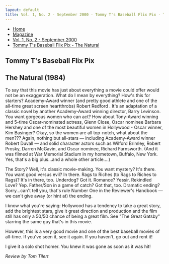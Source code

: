 ```yaml
---
layout: default
title: Vol. 1, No. 2 - September 2000 - Tommy T's Baseball Flix Pix - The Natural
---
```

<nav class="breadcrumb" aria-label="breadcrumbs">
  <ul>
    <li><a href="{{ site.url }}{{ site.baseurl }}/index.html">Home</a></li>
    <li><a href="../magazine-home.html">Magazine</a></li>
    <li><a href="bi_vol_1_no_2_home.html">Vol. 1, No. 2 - September 2000</a></li>
    <li class="is-active"><a href="#" aria-current="page">Tommy T's Baseball Flix Pix - The Natural</a></li>
  </ul>
</nav>

<section class="storycontent">
  <h1>Tommy T's Baseball Flix Pix</h1>
  <h2>The Natural (1984)</h2>

  <p>
    To say that this movie has just about everything a movie could offer would not be an exaggeration. What do I mean by everything? How's this for starters? Academy-Award winner (and pretty good athlete and one of the all-time great screen heartthrobs) Robert Redford . It's an adaptation of a classic novel by another Academy-Award winning director, Barry Levinson. You want gorgeous women who can act? How about Tony-Award winning and 5-time Oscar-nominated actress, Glenn Close, Oscar nominee Barbara Hershey and one of the most beautiful women in Hollywood - Oscar winner, Kim Basinger? Okay, so the women are all top-notch, what about the men??? Again, nothing but all-stars &mdash; including Academy-Award winner Robert Duvall &mdash; and solid character actors such as Wilford Brimley, Robert Prosky, Darren McGavin, and Oscar nominee, Richard Farnsworth. (And it was filmed at War Memorial Stadium in my hometown, Buffalo, New York. Yes, that's a big plus...and a whole other article....)
  </p>

  <p>
    The Story? Well, it's classic movie-making. You want mystery? It's there. You want good versus evil? In there. Rags to Riches (to Rags to Riches to Rags)? It's in there, too. Underdog? Got it. Romance? Yessir. Rekindled Love? Yep. Father/Son in a game of catch? Got that, too. Dramatic ending? Sorry...can't tell you, that's rule Number One in the Reviewer's Handbook &mdash; we can't give away (or hint at) the ending.
  </p>

  <p>
    I know what you're saying:  Hollywood has a tendency to take a great story, add the brightest stars, give it great direction and production and the film still has only a 50/50 chance of being a great film. See "The Great Gatsby" starring the same guy that's in this movie.
  </p>

  <p>
    However, this is a very good movie and one of the best baseball movies of all-time. If you've seen it, see it again. If you haven't, go out and rent it!
  </p>

  <p>
    I give it a solo shot homer. You knew it was gone as soon as it was hit!
  </p>

  <p>
    <em>Review by Tom Tilert</em>
  </p>

</section>
